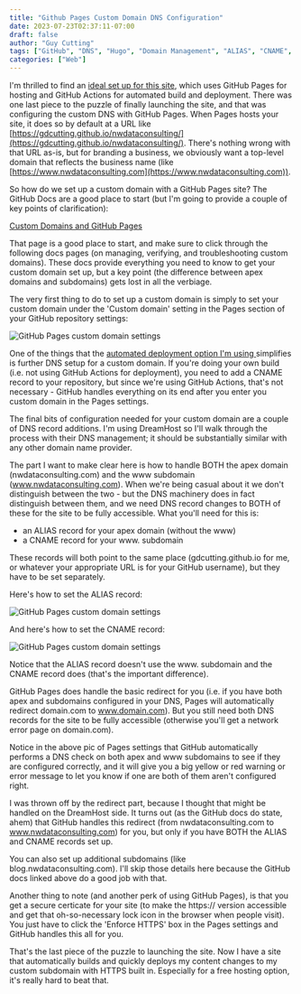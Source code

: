 ```yaml
---
title: "Github Pages Custom Domain DNS Configuration"
date: 2023-07-23T02:37:11-07:00
draft: false
author: "Guy Cutting"
tags: ["GitHub", "DNS", "Hugo", "Domain Management", "ALIAS", "CNAME", "Web", "Cloud"]
categories: ["Web"]
---
```


I'm thrilled to find an [ideal set up for this site](../automated-deployment-githubpages-hugo), which uses GitHub Pages for hosting and GitHub Actions for automated build and deployment. There was one last piece to the puzzle of finally launching the site, and that was configuring the custom DNS with GitHub Pages. When Pages hosts your site, it does so by default at a URL like [https://gdcutting.github.io/nwdataconsulting/](https://gdcutting.github.io/nwdataconsulting/). There's nothing wrong with that URL as-is, but for branding a business, we obviously want a top-level domain that reflects the business name (like [https://www.nwdataconsulting.com](https://www.nwdataconsulting.com)).

So how do we set up a custom domain with a GitHub Pages site? The GitHub Docs are a good place to start (but I'm going to provide a couple of key points of clarification):

[Custom Domains and GitHub Pages](https://docs.github.com/en/pages/configuring-a-custom-domain-for-your-github-pages-site/about-custom-domains-and-github-pages)

That page is a good place to start, and make sure to click through the following docs pages (on managing, verifying, and troubleshooting custom domains). These docs provide everything you need to know to get your custom domain set up, but a key point (the difference between apex domains and subdomains) gets lost in all the verbiage.

The very first thing to do to set up a custom domain is simply to set your custom domain under the 'Custom domain' setting in the Pages section of your GitHub repository settings:

![GitHub Pages custom domain settings](/github-pages-custom-domain.png)

One of the things that the [automated deployment option I'm using ](../automated-deployment-githubpages-hugo) simplifies is further DNS setup for a custom domain. If you're doing your own build (i.e. not using GitHub Actions for deployment), you need to add a CNAME record to your repository, but since we're using GitHub Actions, that's not necessary - GitHub handles everything on its end after you enter you custom domain in the Pages settings. 

The final bits of configuration needed for your custom domain are a couple of DNS record additions. I'm using DreamHost so I'll walk through the process with their DNS management; it should be substantially similar with any other domain name provider. 

The part I want to make clear here is how to handle BOTH the apex domain (nwdataconsulting.com) and the www subdomain (www.nwdataconsulting.com). When we're being casual about it we don't distinguish between the two - but the DNS machinery does in fact distinguish between them, and we need DNS record changes to BOTH of these for the site to be fully accessible. What you'll need for this is:

- an ALIAS record for your apex domain (without the www)
- a CNAME record for your www. subdomain

These records will both point to the same place (gdcutting.github.io for me, or whatever your appropriate URL is for your GitHub username), but they have to be set separately.

Here's how to set the ALIAS record:

![GitHub Pages custom domain settings](/dreamhost-dns-alias-record.png)

And here's how to set the CNAME record:

![GitHub Pages custom domain settings](/dreamhost-dns-cname-record.png)

Notice that the ALIAS record doesn't use the www. subdomain and the CNAME record does (that's the important difference).

GitHub Pages does handle the basic redirect for you (i.e. if you have both apex and subdomains configured in your DNS, Pages will automatically redirect domain.com to www.domain.com). But you still need both DNS records for the site to be fully accessible (otherwise you'll get a network error page on domain.com).

Notice in the above pic of Pages settings that GitHub automatically performs a DNS check on both apex and www subdomains to see if they are configured correctly, and it will give you a big yellow or red warning or error message to let you know if one are both of them aren't configured right.

I was thrown off by the redirect part, because I thought that might be handled on the DreamHost side. It turns out (as the GitHub docs do state, ahem) that GitHub handles this redirect (from nwdataconsulting.com to www.nwdataconsulting.com) for you, but only if you have BOTH the ALIAS and CNAME records set up. 

You can also set up additional subdomains (like blog.nwdataconsulting.com). I'll skip those details here because the GitHub docs linked above do a good job with that. 

Another thing to note (and another perk of using GitHub Pages), is that you get a secure certicate for your site (to make the https:// version accessible and get that oh-so-necessary lock icon in the browser when people visit). You just have to click the 'Enforce HTTPS' box in the Pages settings and GitHub handles this all for you.

That's the last piece of the puzzle to launching the site. Now I have a site that automatically builds and quickly deploys my content changes to my custom subdomain with HTTPS built in. Especially for a free hosting option, it's really hard to beat that. 